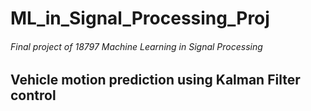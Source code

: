 # ML_in_Signal_Processing_Proj

###### Final project of 18797 Machine Learning in Signal Processing

## Vehicle motion prediction using Kalman Filter control

